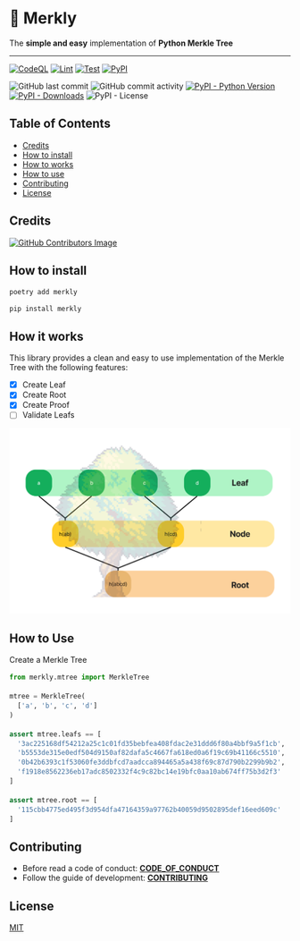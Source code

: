 # 🌳 Merkly

The **simple and easy** implementation of **Python Merkle Tree**

---

[![CodeQL](https://github.com/olivmath/merkly/actions/workflows/codeql-analysis.yml/badge.svg)](https://github.com/olivmath/merkly/actions/workflows/codeql-analysis.yml)
[![Lint](https://github.com/olivmath/merkly/actions/workflows/lint.yml/badge.svg)](https://github.com/olivmath/merkly/actions/workflows/lint.yml)
[![Test](https://github.com/olivmath/merkly/actions/workflows/test.yml/badge.svg?branch=main)](https://github.com/olivmath/merkly/actions/workflows/test.yml)
[![PyPI](https://img.shields.io/pypi/v/merkly)](https://pypi.org/project/merkly/)

![GitHub last commit](https://img.shields.io/github/last-commit/olivmath/merkly)
![GitHub commit activity](https://img.shields.io/github/commit-activity/m/olivmath/merkly)
[![PyPI - Python Version](https://img.shields.io/pypi/pyversions/merkly)](https://pypi.org/project/merkly/)
[![PyPI - Downloads](https://img.shields.io/pypi/dm/merkly)](https://pypi.org/project/merkly/)
![PyPI - License](https://img.shields.io/pypi/l/merkly)

## Table of Contents

- [Credits](#credits)
- [How to install](#how-to-install)
- [How to works](#how-to-works)
- [How to use](#how-to-use)
- [Contributing](#contributing)
- [License](#license)

## Credits

[![GitHub Contributors Image](https://contrib.rocks/image?repo=olivmath/merkly)](https://github.com/olivmath/merkly/graphs/contributors)

## How to install

```
poetry add merkly
```

```
pip install merkly
```

## How it works

This library provides a clean and easy to use implementation of the Merkle Tree with the following features:

- [x] Create Leaf
- [x] Create Root
- [x] Create Proof
- [ ] Validate Leafs

![Merkle Tree](assets/merkle-tree.png)

## How to Use

Create a Merkle Tree

```python
from merkly.mtree import MerkleTree

mtree = MerkleTree(
  ['a', 'b', 'c', 'd']
)

assert mtree.leafs == [
  '3ac225168df54212a25c1c01fd35bebfea408fdac2e31ddd6f80a4bbf9a5f1cb',
  'b5553de315e0edf504d9150af82dafa5c4667fa618ed0a6f19c69b41166c5510',
  '0b42b6393c1f53060fe3ddbfcd7aadcca894465a5a438f69c87d790b2299b9b2',
  'f1918e8562236eb17adc8502332f4c9c82bc14e19bfc0aa10ab674ff75b3d2f3'
]

assert mtree.root == [
  '115cbb4775ed495f3d954dfa47164359a97762b40059d9502895def16eed609c'
]
```

## Contributing

- Before read a code of conduct: **[CODE_OF_CONDUCT](CODE_OF_CONDUCT.md)**
- Follow the guide of development: **[CONTRIBUTING](CONTRIBUTING.md)**

## License

[MIT](LICENSE)
